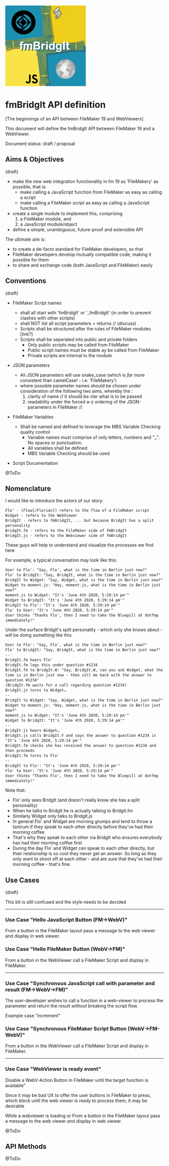 [![fmBridgIt logo][fmBridgIt logo]][fmBridgIt repo]

# fmBridgIt API definition
[The beginnings of an API between FileMaker 19 and WebViewers]

This document will define the fmBridgIt API between FileMaker 19 and a WebViewer.

Document status: draft / proposal

## Aims & Objectives

(draft)

- make the new web integration functionality in fm 19 as 'FileMakery' as possible, that is:
  - make calling a JavaScript function from FileMaker as easy as calling a script
  - make calling a FileMaker script as easy as calling a JavaScript function
- create a single module to implement this, comprising 
  1. a FileMaker module, and
  2. a JavaScript module/object
- define a simple, unambiguous, future-proof and extensible API

The ultimate aim is:
- to create a de-facto standard for FileMaker developers, so that
- FileMaker developers develop mutually compatible code, making it possible for them
- to share and exchange code (both JavaScript and FileMaker) easily

## Conventions

(draft)

- FileMaker Script names 
  - shall all start with 'fmBridgIt' or '_fmBridgIt' (in order to prevent clashes with other scripts)
  - shall NOT list all script parameters + returns // (discuss)
  - Scripts shall be structured after the rules of FileMaker modules [link?]
  - Scripts shall be seperated into public and private folders
    - Only public scripts may be called from FileMaker
    - Public script names must be stable ay be called from FileMaker
    - Private scripts are internal to the module
- JSON parameters
  - All JSON parameters will use snake_case (which is *far* more consistent than camelCase! - i.e. 'FileMakery')
  - where possible parameter names should be chosen under consideration of the following two aims, whereby the :
    1. clarity of name // It should be cler what is to be passed
    2. readability under the forced a-z ordering of the JSON-parameters in FileMaker // 

- FileMaker Variables
  - Shall be named and defined to leverage the MBS Variable Checking quality control
    - Variable names must comprise of only letters, numbers and "_". No spaces or punctuation.
    - All variables shall be defined
    - MBS Variable Checking should be used

- Script Documentation

@ToDo

## Nomenclature

I would like to introduce the actors of our story:

    Flo' - (Flow[/Florian]) refers to the flow of a FileMaker script
    Widget - refers to the WebViewer
    BridgIt - refers to fmBridgIt, ... but because BridgIt has a split personality
    BridgIt.fm - refers to the FileMaker side of fmBridgIt
    BridgIt.js - refers to the Webviewer side of fmBridgIt

These guys will help to understand and visualize the processes we find  here

For example, a typical conversation may look like this:

    User to Flo': "Say, Flo', what is the time in Berlin just now?"
    Flo' to BridgIt: "Say, BridgIt, what is the time in Berlin just now?"
    BridgIt to Widget: "Say, Widget, what is the time in Berlin just now?"
    Widget to moment.js: "Hey, moment.js, what is the time in Berlin just now?"
    moment.js to Widget: "It's 'June 4th 2020, 5:29:14 pm'"
    Widget to BridgIt: "It's 'June 4th 2020, 5:29:14 pm'"
    BridgIt to Flo': "It's 'June 4th 2020, 5:29:14 pm'"
    Flo' to User: "It's 'June 4th 2020, 5:29:14 pm'"
    User thinks "Thanks Flo', then I need to take the Bluepill at dotfmp immediately!"

Under the surface BridgIt's split personality - which only she knows about - will be doing something like this

    User to Flo': "Say, Flo', what is the time in Berlin just now?"
    Flo' to BridgIt: "Say, BridgIt, what is the time in Berlin just now?"
    --
    BridgIt.fm hears Flo'
    BridgIt.fm logs this under question #1234
    BridgIt.fm to BridgIt.W: "Say, BridgIt.W, can you ask Widget, what the time is in Berlin just now - then call me back with the answer to question #1234"
    (BridgIt.fm waits for a call regarding question #1234)
    BridgIt.js turns to Widget…
    --
    BridgIt to Widget: "Say, Widget, what is the time in Berlin just now?"
    Widget to moment.js: "Hey, moment.js, what is the time in Berlin just now?"
    moment.js to Widget: "It's 'June 4th 2020, 5:29:14 pm'"
    Widget to BridgIt: "It's 'June 4th 2020, 5:29:14 pm'"
    --
    BridgIt.js hears Widget…
    BridgIt.js calls BridgIt.F and says the answer to question #1234 is "It's 'June 4th 2020, 5:29:14 pm'"
    BridgIt.fm checks she has received the answer to question #1234 and then proceeds
    BridgIt.fm turns to Flo'
    --
    BridgIt to Flo': "It's 'June 4th 2020, 5:29:14 pm'"
    Flo' to User: "It's 'June 4th 2020, 5:29:14 pm'"
    User thinks "Thanks Flo', then I need to take the Bluepill at dotfmp immediately!"

Note that:
- Flo' only sees BridgIt (and doesn't really know she has a split personality)
- When he talks to BridgIt he is actually talking to BridgIt.fm
- Similarly Widget only talks to BridgIt.js
- In general Flo' and Widget are morning grumps and tend to throw a tantrum if they speak to each other directly before they've had their morning coffee
- That's why they speak to each other via BridgIt who ensures everybody has had their morning coffee first
- During the day Flo' and Widget can speak to each other directly, but their relationship is so cool they never get an answer. So long as they only want to shoot off at each other - and are sure that they've had their morning coffee - that's fine.


## Use Cases

(draft)

This bit is still confused and the style needs to be decided

---

### Use Case "Hello JavaScript Button (FM->WebV)"

From a button in the FileMaker layout pass a message to the web viewer and display in web viewer.

### Use Case "Hello FileMaker Button (WebV->FM)"

From a button in the WebViewer call a FileMaker Script and display in FileMaker.

---

### Use Case "Synchronous JavaScript call with parameter and result (FM->WebV->FM)"

The user-developer wishes to call a function in a web-viewer to process the parameter and return the result *without* breaking the script flow.

Example case "increment"


### Use Case "Synchronous FileMaker Script Button (WebV->FM-WebV)"

From a button in the WebViewer call a FileMaker Script and display in FileMaker.

---

### Use Case "WebViewer is ready event"

Disable a WebV-Action Button in FileMaker until the target function is available"

Since it may be bad UX to offer the user buttons in FileMaker to press, which block until the web viewer is ready to process them, it may be desirable 

While a webviewer is loading or 
From a button in the FileMaker layout pass a message to the web viewer and display in web viewer.




@ToDo

## API Methods

@ToDo


[fmBridgIt repo]:https://github.com/mrwatson-de/fmBridgIt
[fmBridgIt logo]:fmBridgIt_logo.png
